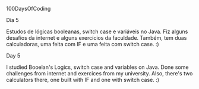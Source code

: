 100DaysOfCoding

Dia 5

Estudos de lógicas booleanas, switch case e variáveis no Java. Fiz alguns desafios da internet e alguns exercícios da faculdade. Também, tem duas calculadoras, uma feita com IF e uma feita com switch case. :)

Day 5

I studied Booelan's Logics, switch case and variables on Java. Done some challenges from internet and exercices from my university. Also, there's two calculators there, one built with IF and one with switch case. :)